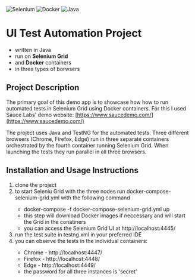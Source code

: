 ![Selenium](https://img.shields.io/badge/-selenium-%43B02A?style=for-the-badge&logo=selenium&logoColor=white) 
![Docker](https://img.shields.io/badge/docker-%230db7ed.svg?style=for-the-badge&logo=docker&logoColor=white)
![Java](https://img.shields.io/badge/java-%23ED8B00.svg?style=for-the-badge&logo=openjdk&logoColor=white)
# UI Test Automation Project 
<ul>
  <li>written in Java</li>
  <li>run on <strong>Selenium Grid</strong></li>
  <li>and <strong>Docker</strong> containers</li>
  <li>in three types of borwsers</li>
</ul> 

## Project Description

The primary goal of this demo app is to showcase how how to run automated tests in Selenium Grid using Docker containers. For this I used Sauce Labs' demo website: [https://www.saucedemo.com/](https://www.saucedemo.com/) 

The project uses Java and TestNG for the automated tests. Three different browsers (Chrome, Firefox, Edge) run in three separate containers orchestrated by the fourth container running Selenium Grid. When launching the tests they run parallel in all three browsers.

## Installation and Usage Instructions
<ol>
  <li>clone the project</li>
  <li>to start Seleniu Grid with the three nodes run docker-compose-selenium-grid.yml with the following command</li>
  <ul>
    <li>docker-compose -f docker-compose-selenium-grid.yml up</li>
    <li>this step will download Docker images if neccessary and will start the Grid in the conatiners</li>
    <li>you can access the Selenium Grid UI at http://localhost:4445/</li>
  </ul>
  <li>run the test suite in testng.xml in your preferred IDE</li>
  <li>you can observe the tests in the individual containers:</li>
  <ul>
    <li>Chrome - http://localhost:4447/</li>
    <li>Firefox - http://localhost:4448/</li>
    <li>Edge - http://localhost:4449/</li>
    <li>the password for all three instances is 'secret'</li>
  </ul>
</ol>
